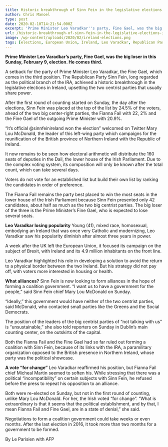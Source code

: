 ```yaml
---
title: Historic breakthrough of Sinn Fein in the legislative elections in Ireland
author: Chris Manoel
type: post
date: 2020-02-10T14:21:54.000Z
excerpt: 'Prime Minister Leo Varadkar''s party, Fine Gael, was the big loser in this Sunday, February 9, election. He comes third.'
url: /historic-breakthrough-of-sinn-fein-in-the-legislative-elections-in-ireland/
image: /wp-content/uploads/2020/02/ireland-elections.png
tags: [elections, European Union, Ireland, Leo Varadkar, Republican Party, Sinn Fein, UK]
---
```


**Prime Minister Leo Varadkar’s party, Fine Gael, was the big loser in this Sunday, February 9, election. He comes third.**

A setback for the party of Prime Minister Leo Varadkar, the Fine Gael, which comes in the third position. The Republican Party Sinn Fein, long regarded as the political branch of the IRA, achieved a historic breakthrough in the legislative elections in Ireland, upsetting the two centrist parties that usually share power.

After the first round of counting started on Sunday, the day after the elections, Sinn Fein was placed at the top of the list by 24.5% of the voters, ahead of the two big center-right parties, the Fianna Fail with 22, 2% and the Fine Gael of the outgoing Prime Minister with 20.9%.

“It’s official @sinnfeinireland won the election” welcomed on Twitter Mary Lou McDonald, the leader of this left-wing party which campaigns for the reunification of the British province of Northern Ireland with the Republic of Ireland.

It now remains to be seen how electoral arithmetic will distribute the 160 seats of deputies in the Dail, the lower house of the Irish Parliament. Due to the complex voting system, its composition will only be known after the total count, which can take several days.

Voters do not vote for an established list but build their own list by ranking the candidates in order of preference.

The Fianna Fail remains the party best placed to win the most seats in the lower house of the Irish Parliament because Sinn Fein presented only 42 candidates, about half as much as the two big centrist parties. The big loser of the three is the Prime Minister’s Fine Gael, who is expected to lose several seats.

**Leo Varadkar losing popularity**
Young (41), mixed race, homosexual, embodying an Ireland that was once very Catholic and modernizing, Leo Varadkar saw his popularity diminish after almost three years in power.

A week after the UK left the European Union, it focused its campaign on the subject of Brexit, with Ireland and its 4.9 million inhabitants on the front line.

Leo Varadkar highlighted his role in developing a solution to avoid the return to a physical border between the two Ireland. But his strategy did not pay off, with voters more interested in housing or health.

**What alliances?**
Sinn Fein is now looking to form alliances in the hope of forming a coalition government. “I want us to have a government for the people,” said Sinn Fein chief Mary Lou McDonald on Sunday.

“Ideally,” this government would have neither of the two centrist parties, said McDonald, who contacted small parties like the Greens and the Social Democrats.

The position of the leaders of the big centrist parties of “not talking with us” is “unsustainable,” she also told reporters on Sunday in Dublin’s main counting center, on the outskirts of the capital.

Both the Fianna Fail and the Fine Gael had so far ruled out forming a coalition with Sinn Fein, because of its links with the IRA, a paramilitary organization opposed to the British presence in Northern Ireland, whose party was the political showcase.

**A vote “for change”**
Leo Varadkar reaffirmed his position, but Fianna Fail chief Micheal Martin seemed to soften his. While stressing that there was a political “incompatibility” on certain subjects with Sinn Fein, he refused before the press to repeat his opposition to an alliance.

Both were re-elected on Sunday, but not in the first round of counting, unlike Mary Lou McDonald. For her, the Irish voted “for change”. “What is extraordinary is that it seems that the political establishment, and by that, I mean Fianna Fail and Fine Gael, are in a state of denial,” she said.

Negotiations to form a coalition government could take weeks or even months. After the last election in 2016, it took more than two months for a government to be formed.

By Le Parisien with AFP
